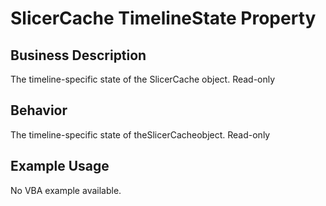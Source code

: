 # SlicerCache TimelineState Property

## Business Description
The timeline-specific state of the SlicerCache object. Read-only

## Behavior
The timeline-specific state of theSlicerCacheobject. Read-only

## Example Usage
No VBA example available.